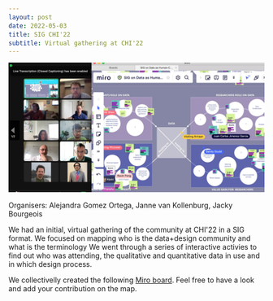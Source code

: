 ```yaml
---
layout: post
date: 2022-05-03
title: SIG CHI'22
subtitle: Virtual gathering at CHI'22
---
```


![SIG CHI'22](public/img/sigchi22.png)

Organisers: Alejandra Gomez Ortega, Janne van Kollenburg, Jacky Bourgeois

We had an initial, virtual gathering of the community at CHI'22 in a SIG format. We focused on mapping who is the data+design community and what is the terminology We went through a series of interactive activies to find out who was attending, the qualitative and quantitative data in use and in which design process.

We collectivelly created the following [Miro board](https://miro.com/app/board/uXjVO9kAiYw=/?share_link_id=550392868085). Feel free to have a look and add your contribution on the map.